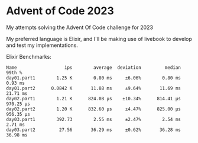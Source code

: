 # Advent of Code 2023

My attempts solving the Advent Of Code challenge for 2023

My preferred language is Elixir, and I'll be making use of livebook to develop and test my implementations.

Elixir Benchmarks:

```
Name                  ips        average  deviation         median         99th %
day01.part1        1.25 K        0.80 ms     ±6.06%        0.80 ms        0.93 ms
day01.part2      0.0842 K       11.88 ms     ±9.64%       11.69 ms       21.71 ms
day02.part1        1.21 K      824.08 μs    ±10.34%      814.41 μs      970.25 μs
day02.part2        1.20 K      832.60 μs     ±4.47%      825.00 μs      956.35 μs
day03.part1        392.73        2.55 ms     ±2.47%        2.54 ms        2.71 ms
day03.part2         27.56       36.29 ms     ±0.62%       36.28 ms       36.98 ms
```